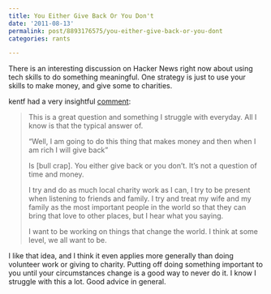 ```yaml
---
title: You Either Give Back Or You Don't
date: '2011-08-13'
permalink: post/8893176575/you-either-give-back-or-you-dont
categories: rants

---
```



There is an interesting discussion on Hacker News right now about using
tech skills to do something meaningful. One strategy is just to use your
skills to make money, and give some to charities. 

kentf had a very
insightful [comment](http://news.ycombinator.com/item?id=2882437):

> This is a great question and something I struggle with everyday. All I
> know is that the typical answer of.
>
> “Well, I am going to do this thing that makes money and then when I am
> rich I will give back”
>
> Is [bull crap]. You either give back or you don’t. It’s not a question
> of time and money.
>
> I try and do as much local charity work as I can, I try to be present
> when listening to friends and family. I try and treat my wife and my
> family as the most important people in the world so that they can
> bring that love to other places, but I hear what you saying.
>
> I want to be working on things that change the world. I think at some
> level, we all want to be.

I like that idea, and I think it even applies more generally than doing
volunteer work or giving to charity. Putting off doing something
important to you until your circumstances change is a good way to never
do it. I know I struggle with this a lot. Good advice in general.
